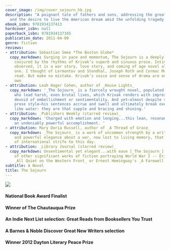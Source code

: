 ```yaml
---
cover_image: /img/cover_sojourn_hb.jpg
description: "A poignant tale of fathers and sons, addressing the great immigration to America
  and the desire to live the American dream amid the unfolding tragedy in Europe."
ebook_isbn: 9781934137413
hardcover_isbn: null
paperback_isbn: 9781934137345
publication_date: 2011-04-09
genre: fiction
reviews:
- attribution: Sebastian Smee *The Boston Globe*
  copy_markdown: Surging in pace and momentum, The Sojourn is a deeply affecting narrative
    conjured by the rhythms of Krivak’s superb and sinuous prose. Intimate and keenly
    observed, it is a war story, love story, and coming of age novel all rolled into
    one. I thought of Lermontov and Stendhal, Joseph Roth and Cormac McCarthy as I
    read. But make no mistake. Krivak’s voice and sense of drama are entirely his
    own
- attribution: Leah Hager Cohen, author of _House Lights_
  copy_markdown: '_The Sojourn_ is a fiercely wrought novel, populated by characters
    who lead harsh, even brutal lives, which Krivak renders with impressive restraint,
    devoid of embellishment or sentimentality. And yet—almost despite such a stoic
    prose style—his sentences accrue and swell and ultimately break over a reader
    like water: they are that supple and bracing and shining.'
- attribution: _Publishers Weekly (starred review)_
  copy_markdown: 'Charged with emotion and longing...this lean, resonant debut [is]
    an undeniably powerful accomplishment. '
- attribution: Mary Doria Russell, author of _A Thread of Grace_
  copy_markdown: _The Sojourn_ is a work of uncommon strength by a writer of rare
    and powerful elegance about a war, now lost to living memory, that echoes in headlines
    of international strife to this day.
- attribution: _Library Journal (starred review)_
  copy_markdown: Unsentimental yet elegant...with ease [_The Sojourn_] joins the ranks
    of other significant works of fiction portraying World War I -- Erich Maria Remarque's
    _All Quiet on the Western Front_ or Ernest Hemingway's _A Farewell to Arms_.
subtitle: A Novel
title: The Sojourn
---
```


![](/img/nba_finalist.gif)

#### National Book Award Finalist

#### Winner of The Chautauqua Prize

#### An Indie Next List selection: Great Reads from Booksellers You Trust

#### A Barnes & Noble Discover Great New Writers selection

#### Winner 2012 Dayton Literary Peace Prize
